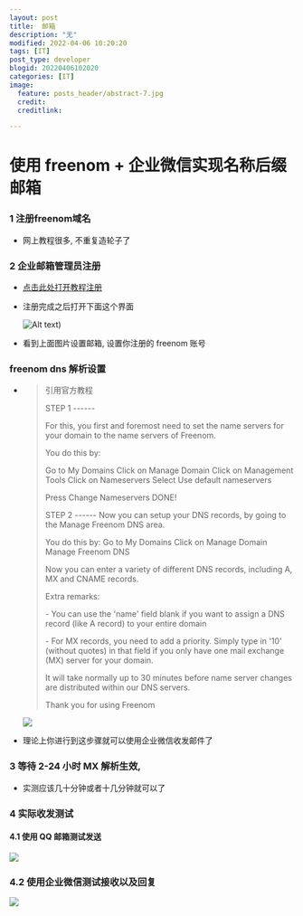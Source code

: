 ```yaml
---
layout: post
title:  邮箱
description: "无"
modified: 2022-04-06 10:20:20
tags: [IT]
post_type: developer
blogid: 20220406102020
categories: [IT]
image:
  feature: posts_header/abstract-7.jpg
  credit:
  creditlink:

---
```


# 使用 freenom + 企业微信实现名称后缀邮箱

### 1 注册freenom域名

- 网上教程很多, 不重复造轮子了

### 2 企业邮箱管理员注册

- [点击此处打开教程注册](https://service.exmail.qq.com/cgi-bin/help?subtype=1&&id=20012&&no=1001214)

- 注册完成之后打开下面这个界面

  ![Alt text]({{site.url}}/images/posts_image/i.png))

- 看到上面图片设置邮箱, 设置你注册的 freenom 账号

### freenom dns 解析设置

- > 引用官方教程
  >
  > STEP 1
  > \------
  >
  > For this, you first and foremost need to set the
  > name servers for your domain to the name servers of Freenom.
  >
  > You do this by:
  >
  > Go to My Domains
  > Click on Manage Domain
  > Click on Management Tools
  > Click on Nameservers
  > Select Use default nameservers
  >
  > Press Change Nameservers
  > DONE!
  >
  > STEP 2
  > \------
  > Now you can setup your DNS records, by going to
  > the Manage Freenom DNS area.
  >
  > You do this by:
  > Go to My Domains
  > Click on Manage Domain
  > Manage Freenom DNS
  >
  > Now you can enter a variety of different DNS records,
  > including A, MX and CNAME records.
  >
  > Extra remarks:
  >
  > \- You can use the 'name' field blank if you want to assign
  > a DNS record (like A record) to your entire domain
  >
  > \- For MX records, you need to add a priority. Simply type
  > in '10' (without quotes) in that field if you only have
  > one mail exchange (MX) server for your domain.
  >
  > It will take normally up to 30 minutes before name
  > server changes are distributed within our DNS servers.
  >
  > Thank you for using Freenom

  ![](https://gitee.com/axu8/pic-bed/raw/master/uPic/Snipaste_2022-04-07_15-10-49.png)
  
- 理论上你进行到这步骤就可以使用企业微信收发邮件了

### 3 等待 2-24 小时 MX 解析生效,

- 实测应该几十分钟或者十几分钟就可以了



### 4 实际收发测试

#### 4.1 使用 QQ 邮箱测试发送

![](https://gitee.com/axu8/pic-bed/raw/master/uPic/%E4%BC%81%E4%B8%9A%E5%BE%AE%E4%BF%A1%E6%88%AA%E5%9B%BE_5f6b2cc9-2e0e-494b-9f7d-7c5c751cdbb6.png)

### 4.2 使用企业微信测试接收以及回复

![](https://gitee.com/axu8/pic-bed/raw/master/uPic/%E4%BC%81%E4%B8%9A%E5%BE%AE%E4%BF%A1%E6%88%AA%E5%9B%BE_06543677-770a-49df-9a0a-c12d392ece1a.png)